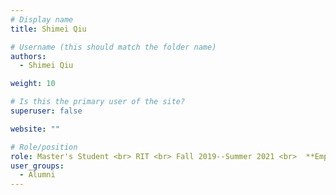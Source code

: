 ```yaml
---
# Display name
title: Shimei Qiu

# Username (this should match the folder name)
authors:
  - Shimei Qiu

weight: 10

# Is this the primary user of the site?
superuser: false

website: ""

# Role/position
role: Master's Student <br> RIT <br> Fall 2019--Summer 2021 <br>  **Employment** --  ITX Corp <br> **Position** -- UX Designer
user_groups:
  - Alumni
---
```

